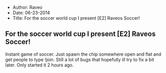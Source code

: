 - Author: Raveo
- Date: 06-23-2014
- Title: For the soccer world cup I present [E2] Raveos Soccer!

## For the soccer world cup I present [E2] Raveos Soccer!

Instant game of soccer. Just spawn the chip somewhere open and flat and get people to type !join. Still a lot of bugs that hopefully ill try to fix a bit later. Only started it 2 hours ago.
